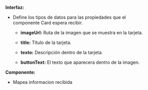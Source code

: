 **Interfaz:**

*   Define los tipos de datos para las propiedades que el componente Card espera recibir.
    
    *   **imageUrl:** Ruta de la imagen que se muestra en la tarjeta.
        
    *   **title:** Título de la tarjeta.
        
    *   **texto:** Descripción dentro de la tarjeta.
        
    *   **buttonText:** El texto que aparecera dentro de la imagen.
        

**Componente:**

*   Mapea informacion recibida 
